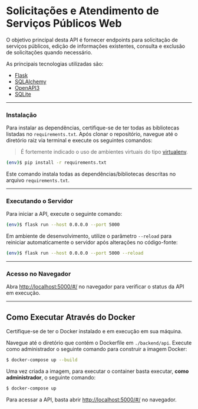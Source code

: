 # Solicitações e Atendimento de Serviços Públicos Web

O objetivo principal desta API é fornecer endpoints para solicitação de serviços públicos, edição de informações existentes, consulta e exclusão de solicitações quando necessário.

As principais tecnologias utilizadas são:

- [Flask](https://flask.palletsprojects.com/en/2.3.x/)
- [SQLAlchemy](https://www.sqlalchemy.org/)
- [OpenAPI3](https://swagger.io/specification/)
- [SQLite](https://www.sqlite.org/index.html)

---

### Instalação

Para instalar as dependências, certifique-se de ter todas as bibliotecas listadas no `requirements.txt`. Após clonar o repositório, navegue até o diretório raiz via terminal e execute os seguintes comandos:

> É fortemente indicado o uso de ambientes virtuais do tipo [virtualenv](https://virtualenv.pypa.io/en/latest/installation.html).

```bash
(env)$ pip install -r requirements.txt
```

Este comando instala todas as dependências/bibliotecas descritas no arquivo `requirements.txt`.

---

### Executando o Servidor

Para iniciar a API, execute o seguinte comando:

```bash
(env)$ flask run --host 0.0.0.0 --port 5000
```

Em ambiente de desenvolvimento, utilize o parâmetro `--reload` para reiniciar automaticamente o servidor após alterações no código-fonte:

```bash
(env)$ flask run --host 0.0.0.0 --port 5000 --reload
```

---

### Acesso no Navegador

Abra [http://localhost:5000/#/](http://localhost:5000/#/) no navegador para verificar o status da API em execução.

---

## Como Executar Através do Docker

Certifique-se de ter o Docker instalado e em execução em sua máquina.

Navegue até o diretório que contém o Dockerfile em `./backend/api`. Execute como administrador o seguinte comando para construir a imagem Docker:

```bash
$ docker-compose up --build
```

Uma vez criada a imagem, para executar o container basta executar, **como administrador**, o seguinte comando:

```bash
$ docker-compose up
```

Para acessar a API, basta abrir [http://localhost:5000/#/](http://localhost:5000/#/) no navegador.